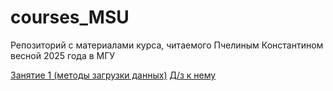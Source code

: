 # courses_MSU
Репозиторий с материалами курса, читаемого Пчелиным Константином весной 2025 года в МГУ


<a href="https://github.com/pyshka501/courses_MSU/blob/main/ml_basics_spring_25/Lessons/data_preproccesing01.ipynb">Занятие 1 (методы загрузки данных)</a>
<a href="#">Д/з к нему</a>  
